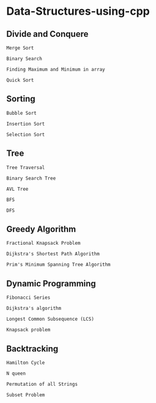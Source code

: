 # Data-Structures-using-cpp

## Divide and Conquere

    Merge Sort

    Binary Search

    Finding Maximum and Minimum in array

    Quick Sort
    
## Sorting

    Bubble Sort

    Insertion Sort
    
    Selection Sort
## Tree

    Tree Traversal

    Binary Search Tree

    AVL Tree

    BFS

    DFS

## Greedy Algorithm

    Fractional Knapsack Problem

    Dijkstra's Shortest Path Algorithm

    Prim's Minimum Spanning Tree Algorithm

## Dynamic Programming

    Fibonacci Series

    Dijkstra's algorithm

    Longest Common Subsequence (LCS)

    Knapsack problem

## Backtracking

    Hamilton Cycle

    N queen

    Permutation of all Strings

    Subset Problem

